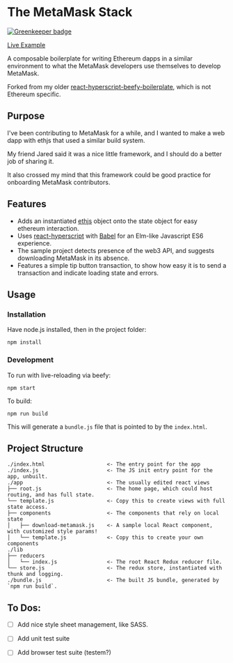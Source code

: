 # The MetaMask Stack

[![Greenkeeper badge](https://badges.greenkeeper.io/MetaMask/Eth-Token-Sender.svg)](https://greenkeeper.io/)

[Live Example](https://flyswatter.github.io/MetaMaskStack/)

A composable boilerplate for writing Ethereum dapps in a similar environment to what the MetaMask developers use themselves to develop MetaMask.

Forked from my older [react-hyperscript-beefy-boilerplate](https://github.com/flyswatter/react-hyperscript-beefy-es6-boilerplate), which is not Ethereum specific.

## Purpose

I've been contributing to MetaMask for a while, and I wanted to make a web dapp with ethjs that used a similar build system.

My friend Jared said it was a nice little framework, and I should do a better job of sharing it.

It also crossed my mind that this framework could be good practice for onboarding MetaMask contributors.

## Features

- Adds an instantiated [ethjs](https://github.com/ethjs/ethjs) object onto the state object for easy ethereum interaction.
- Uses [react-hyperscript](https://www.npmjs.com/package/react-hyperscript) with [Babel](https://www.npmjs.com/package/Babel) for an Elm-like Javascript ES6 experience.
- The sample project detects presence of the web3 API, and suggests downloading MetaMask in its absence.
- Features a simple tip button transaction, to show how easy it is to send a transaction and indicate loading state and errors.

## Usage

### Installation

Have node.js installed, then in the project folder:

```
npm install
```

### Development

To run with live-reloading via beefy:

`npm start`

To build:

`npm run build`

This will generate a `bundle.js` file that is pointed to by the `index.html`.

## Project Structure

```
./index.html                    <- The entry point for the app
./index.js                      <- The JS init entry point for the app, unbuilt.
./app                           <- The usually edited react views
├── root.js                     <- The home page, which could host routing, and has full state.
└── template.js                 <- Copy this to create views with full state access.
├── components                  <- The components that rely on local state
│   ├── download-metamask.js    <- A sample local React component, with customized style params!
│   └── template.js             <- Copy this to create your own components
./lib
├── reducers
│   └── index.js                <- The root React Redux reducer file.
└── store.js                    <- The redux store, instantiated with thunk and logging.
./bundle.js                     <- The built JS bundle, generated by `npm run build`.
```

## To Dos:

- [ ] Add nice style sheet management, like SASS.
- [ ] Add unit test suite
- [ ] Add browser test suite (testem?)

